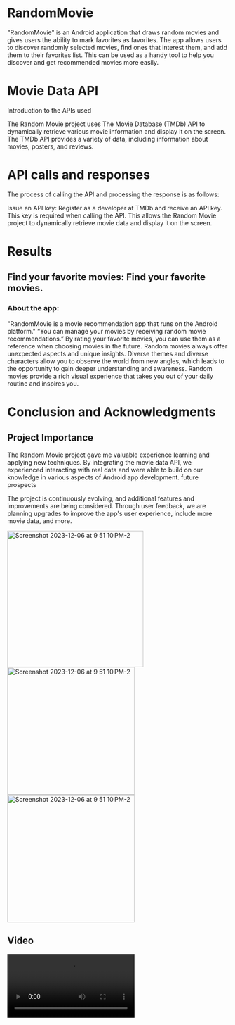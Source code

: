 # RandomMovie
 "RandomMovie" is an Android application that draws random movies and gives users the ability to mark favorites as favorites. The app allows users to discover randomly selected movies, find ones that interest them, and add them to their favorites list. This can be used as a handy tool to help you discover and get recommended movies more easily.

# Movie Data API   

Introduction to the APIs used

The Random Movie project uses The Movie Database (TMDb) API to dynamically retrieve various movie information and display it on the screen. The TMDb API provides a variety of data, including information about movies, posters, and reviews.

# API calls and responses

The process of calling the API and processing the response is as follows:

Issue an API key:
Register as a developer at TMDb and receive an API key. This key is required when calling the API.
This allows the Random Movie project to dynamically retrieve movie data and display it on the screen.

# Results
## Find your favorite movies: Find your favorite movies.
### About the app:

"RandomMovie is a movie recommendation app that runs on the Android platform."
“You can manage your movies by receiving random movie recommendations.”
By rating your favorite movies, you can use them as a reference when choosing movies in the future. Random movies always offer unexpected aspects and unique insights. Diverse themes and diverse characters allow you to observe the world from new angles, which leads to the opportunity to gain deeper understanding and awareness. Random movies provide a rich visual experience that takes you out of your daily routine and inspires you.

# Conclusion and Acknowledgments
## Project Importance

The Random Movie project gave me valuable experience learning and applying new techniques.
By integrating the movie data API, we experienced interacting with real data and were able to build on our knowledge in various aspects of Android app development.
future prospects

The project is continuously evolving, and additional features and improvements are being considered.
Through user feedback, we are planning upgrades to improve the app's user experience, include more movie data, and more.






<img width="310" alt="Screenshot 2023-12-06 at 9 51 10 PM-2" src="https://github.com/YokubovMukhammadali/randommovie-android/assets/119654152/78bb6af5-adfa-4a59-b034-1252e94c4c38">

<img width="290" alt="Screenshot 2023-12-06 at 9 51 10 PM-2" src="https://github.com/YokubovMukhammadali/randommovie-android/assets/119654152/d574f01e-9eb7-45d1-8ecd-379c7a044cdd">

<img width="290" alt="Screenshot 2023-12-06 at 9 51 10 PM-2" src="https://github.com/YokubovMukhammadali/randommovie-android/assets/119654152/f0f56a8b-451f-48d9-b2ec-0d201256a58f">

## Video


<video width="290" alt="Screenshot 2023-12-06 at 9 51 10 PM-2" src="https://github.com/YokubovMukhammadali/randommovie-android/assets/119654152/1a8a3907-020e-4b17-9d96-abd54ae68700">





